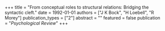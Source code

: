 +++
title = "From conceptual roles to structural relations: Bridging the syntactic cleft."
date = 1992-01-01
authors = ["J K Bock", "H Loebell", "R Morey"]
publication_types = ["2"]
abstract = ""
featured = false
publication = "*Psychological Review*"
+++


